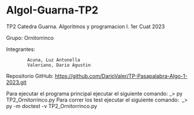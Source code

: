 # AlgoI-Guarna-TP2
TP2 Catedra Guarna. Algoritmos y programacion I. 1er Cuat 2023

Grupo: Ornitorrinco

Integrantes:

            Acuna, Luz Antonella
            Valeriano, Dario Agustin

Repositorio GitHub: https://github.com/DarioValer/TP-Pasapalabra-Algo-1-2023.git

Para ejecutar el programa principal ejecutar el siguiente comando:
 _> py TP2_Ornitorrinco.py
Para correr los test ejecutar el siguiente comando:
 _> py -m doctest -v TP2_Ornitorrinco.py
